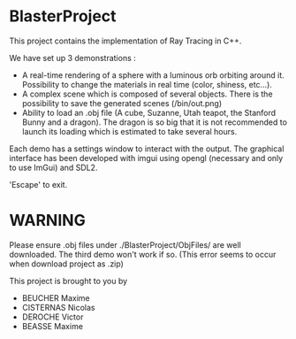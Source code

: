 # BlasterProject

This project contains the implementation of Ray Tracing in C++.

We have set up 3 demonstrations :

- A real-time rendering of a sphere with a luminous orb orbiting around it. Possibility to change the materials in real time (color, shiness, etc...).
- A complex scene which is composed of several objects. There is the possibility to save the generated scenes (/bin/out.png)
- Ability to load an .obj file (A cube, Suzanne, Utah teapot, the Stanford Bunny and a dragon). The dragon is so big that it is not recommended to launch its loading which is estimated to take several hours.

Each demo has a settings window to interact with the output.
The graphical interface has been developed with imgui using opengl (necessary and only to use ImGui) and SDL2.

'Escape' to exit.

# WARNING

Please ensure .obj files under ./BlasterProject/ObjFiles/ are well downloaded. The third demo won't work if so. (This error seems to occur when download project as .zip)

This project is brought to you by
- BEUCHER Maxime
- CISTERNAS Nicolas
- DEROCHE Victor
- BEASSE Maxime
